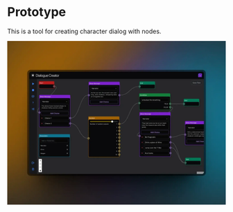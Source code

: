 # Prototype

This is a tool for creating character dialog with nodes.

![Prototype Screenshot](public/ss3.webp)
